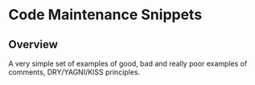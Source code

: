 # Code Maintenance Snippets

## Overview

A very simple set of examples of good, bad and really poor examples of comments, DRY/YAGNI/KISS principles.
